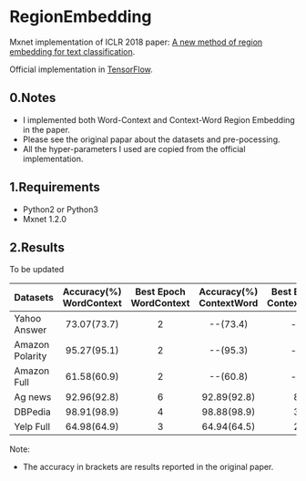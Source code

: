 # RegionEmbedding
Mxnet implementation of ICLR 2018 paper: [A new method of region embedding for text classification](https://openreview.net/forum?id=BkSDMA36Z).

Official implementation in [TensorFlow](https://github.com/text-representation/local-context-unit).

## 0.Notes

- I implemented both Word-Context and Context-Word Region Embedding in the paper.
- Please see the original papar about the datasets and pre-pocessing.
- All the hyper-parameters I used are copied from the official implementation.
## 1.Requirements

- Python2 or Python3
- Mxnet 1.2.0
## 2.Results

To be updated

|Datasets| Accuracy(%)<br>WordContext|Best Epoch<br>WordContext|Accuracy(%)<br>ContextWord|Best Epoch<br>ContextWord|
| :-- | :--: | :--: | :--: | :--: |
|Yahoo Answer|73.07(73.7)|2|--(73.4)|--|
|Amazon Polarity|95.27(95.1)|2|--(95.3)|--|
|Amazon Full|61.58(60.9)|2|--(60.8)|--|
|Ag news| 92.96(92.8)|6|92.89(92.8)|8|
|DBPedia|98.91(98.9)|4|98.88(98.9)|3|
|Yelp Full| 64.98(64.9)|3|64.94(64.5)|2|

Note: 
- The accuracy in brackets are results reported in the original paper.
